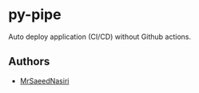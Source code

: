 
# py-pipe

Auto deploy application (CI/CD) without Github actions.



## Authors

- [MrSaeedNasiri](https://github.com/MrSaeedNasiri)

